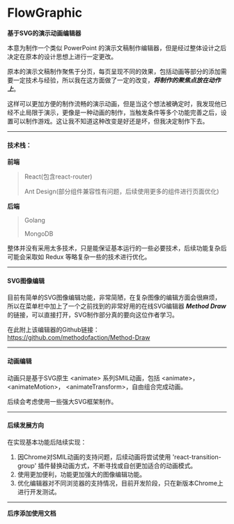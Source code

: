 # FlowGraphic
**基于SVG的演示动画编辑器**

本意为制作一个类似 PowerPoint 的演示文稿制作编辑器，但是经过整体设计之后决定在原本的设计思想上进行一定更改。

原本的演示文稿制作聚焦于分页，每页呈现不同的效果，包括动画等部分的添加需要一定技术与经验，所以我在这方面做了一定的改变，***将制作的聚焦点放在动作上***。

这样可以更加方便的制作流畅的演示动画，但是当这个想法被确定时，我发现他已经不止局限于演示，更像是一种动画的制作，当触发条件等多个功能完善之后，设置可以制作游戏。这让我不知道这种改变是好还是坏，但我决定制作下去。

***

#### 技术栈：

**前端**

> React(包含react-router)
>
> Ant Design(部分组件兼容性有问题，后续使用更多的组件进行页面优化)

**后端**

> Golang
>
> MongoDB

整体并没有采用太多技术，只是能保证基本运行的一些必要技术，后续功能复杂后可能会采取如 Redux 等略复杂一些的技术进行优化。

***

#### SVG图像编辑

目前有简单的SVG图像编辑功能，非常简陋，在复杂图像的编辑方面会很麻烦，所以在菜单栏中加上了一个之前找到的非常好用的在线SVG编辑器 ***Method Draw*** 的链接，可以直接打开，SVG制作部分真的要向这位作者学习。

在此附上该编辑器的Github链接：<https://github.com/methodofaction/Method-Draw>

***

#### 动画编辑

动画只是基于SVG原生 \<animate> 系列SMIL动画，包括 \<animate>，\<animateMotion>， \<animateTransform>，自由组合完成动画。

后续会考虑使用一些强大SVG框架制作。

***

#### 后续发展方向

在实现基本功能后陆续实现：
1. 因Chrome对SMIL动画的支持问题，后续动画将尝试使用 'react-transition-group' 插件替换动画方式，不断寻找或自创更加适合的动画模式。
2. 使用更加便利，功能更加强大的图像编辑功能。
3. 优化编辑器对不同浏览器的支持情况，目前开发阶段，只在新版本Chrome上进行开发测试。

***

**后序添加使用文档**